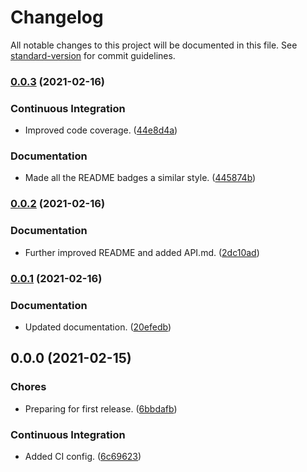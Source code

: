 # Changelog

All notable changes to this project will be documented in this file. See [standard-version](https://github.com/conventional-changelog/standard-version) for commit guidelines.

### [0.0.3](https://github.com/Anadian/concise-buffer/compare/v0.0.2...v0.0.3) (2021-02-16)


### Continuous Integration

* Improved code coverage. ([44e8d4a](https://github.com/Anadian/concise-buffer/commit/44e8d4ad992d4627b841e368db67e1c527f5059d))


### Documentation

* Made all the README badges a similar style. ([445874b](https://github.com/Anadian/concise-buffer/commit/445874b3a2929063e82865a5414843f52d65d44f))

### [0.0.2](https://github.com/Anadian/concise-buffer/compare/v0.0.1...v0.0.2) (2021-02-16)


### Documentation

* Further improved README and added API.md. ([2dc10ad](https://github.com/Anadian/concise-buffer/commit/2dc10ad8f10cf30bc804b95d169e62ac2f832b7b))

### [0.0.1](https://github.com/Anadian/concise-buffer/compare/v0.0.0...v0.0.1) (2021-02-16)


### Documentation

* Updated documentation. ([20efedb](https://github.com/Anadian/concise-buffer/commit/20efedbb367861811f46761939237d019347b539))

## 0.0.0 (2021-02-15)


### Chores

* Preparing for first release. ([6bbdafb](https://github.com/Anadian/concise-buffer/commit/6bbdafbcb66bcce0a190934866957d9bdbb7db25))


### Continuous Integration

* Added CI config. ([6c69623](https://github.com/Anadian/concise-buffer/commit/6c6962359dd36c850a635bfa5eff6b066d480574))
